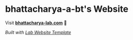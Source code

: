 
# bhattacharya-a-bt's Website

Visit **[bhattacharya-lab.com](http://bhattacharya-lab.com)** 🚀

_Built with [Lab Website Template](https://greene-lab.gitbook.io/lab-website-template-docs)_

